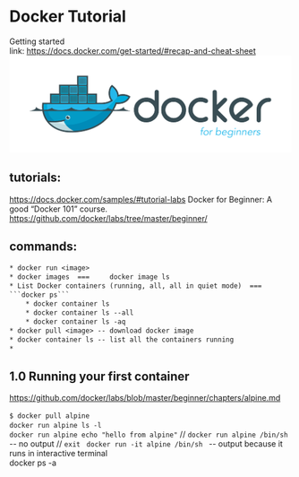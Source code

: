 # Docker Tutorial 
Getting started <br/>
link: https://docs.docker.com/get-started/#recap-and-cheat-sheet
![logo](https://github.com/davidvela/docker_tutorial/blob/master/docker4Beg.png)

## tutorials: 
https://docs.docker.com/samples/#tutorial-labs 
Docker for Beginner: A good “Docker 101” course.
https://github.com/docker/labs/tree/master/beginner/


## commands: 

    * docker run <image>
    * docker images  ===     docker image ls  
    * List Docker containers (running, all, all in quiet mode)  ===  ```docker ps``` 
        * docker container ls
        * docker container ls --all
        * docker container ls -aq
    * docker pull <image> -- download docker image 
    * docker container ls -- list all the containers running 
    * 

## 1.0 Running your first container
https://github.com/docker/labs/blob/master/beginner/chapters/alpine.md

``` $ docker pull alpine ``` <br/>
```docker run alpine ls -l ```<br/>
```docker run alpine echo "hello from alpine"``` // 
```docker run alpine /bin/sh ``` -- no output // ```exit ```
```docker run -it alpine /bin/sh ``` -- output because it runs in interactive terminal <br/>
docker ps -a 
